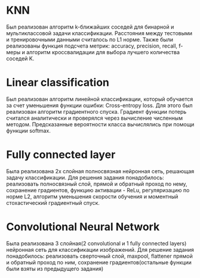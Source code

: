 # KNN
Был реализован алгоритм k-ближайших соседей для бинарной и мультиклассовой задачи классификации. Расстояния между тестовыми и тренировочными данными считалось по 
L1 норме. Также были реализованы функция подсчета метрик: accuracy, precision, recall, f-меры и алгоритм кроссвалидации для выбора лучшего количества соседей K.  
                                       
# Linear classification
Был реализован алгоритм линейной классификации, который обучается за счет уменьшения функции ошибки: Cross-entropy loss. Для этого был реализован алгоритм градиентного
спуска. Градиент функции потерь считался аналитически и проверялся через вычисление численным методом. Предсказанные вероятности класса вычислялись при помощи функции softmax.

# Fully connected layer
Была реализована 2х слойная полносвязная нейронная сеть, решающая задачу классификации. 
Для решения задания понадобилось: реализовать полносвязный слой, прямой и обратный проход по нему, сохранение градиентов, функцию активации - ReLu, регуляризацию по норме L2, алгоритм уменьшения скорости обучения и моментный стохастический градиентный спуск.

# Convolutional Neural Network
Была реализована 3 слойная(2 convolutional и 1 fully connected layers) нейронная сеть для классификации изображений.
Для решение задания понадобилось: реализовать сверточный слой, maxpool, flattener прямой и обратный проход по ним, сохранение градиентов(остальные функции были взяты из предыдущего задания)




